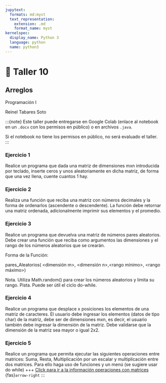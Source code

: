 ```yaml
---
jupytext:
  formats: md:myst
  text_representation:
    extension: .md
    format_name: myst
kernelspec:
  display_name: Python 3
  language: python
  name: python3
---
```


# 📄 Taller 10

## Arreglos
Programación I

Reinel Tabares Soto

:::{note}
Este taller puede entregarse en Google Colab (enlace al notebook en un `.docx` con los permisos en público) o en archivos `.java`.

Si el notebook no tiene los permisos en público, no será evaluado el taller.
:::

### Ejercicio 1
Realice un programa que dada una matriz de dimensiones mxn introducida por teclado, inserte ceros y unos aleatoriamente en dicha matriz, de forma que una vez llena, cuente cuantos 1 hay. 

### Ejercicio 2
Realiza una función que reciba una matriz con números decimales y la forma de ordenarlos (ascendente o descendente). La función debe retornar una matriz ordenada, adicionalmente imprimir sus elementos y el promedio.

### Ejercicio 3
Realice un programa que devuelva una matriz de números pares aleatorios. Debe crear una función que reciba como argumentos las dimensiones y el rango de los números aleatorios que se crearán.

Forma de la Función: 

pares_Aleatorios( <dimensión m>,  <dimensión n>,<rango mínimo>, <rango máximo>)

Nota. Utiliza Math.random() para crear los números aleatorios y limita su rango. 
Pista. Puede ser útil el ciclo do-while.

### Ejercicio 4
Realice un programa que desplace x posiciones los elementos de una matriz de caracteres. El usuario debe ingresar los elementos (datos de tipo char) de la matriz, debe ser de dimensiones mxn, es decir, el usuario también debe ingresar la dimensión de la matriz.
Debe validarse que la dimensión de la matriz sea mayor o igual 2x2.


### Ejercicio 5
 Realice un programa que permita ejecutar las siguientes operaciones entre matrices:
Suma, Resta, Multiplicación por un escalar y multiplicación entre dos matrices.
Para ello haga uso de funciones y un menú (se sugiere usar do while)
+++
[Click para ir a la información operaciones con matrices](https://yosoytuprofe.20minutos.es/2017/06/04/operaciones-con-matrices/) {fas}`arrow-right`
:::



